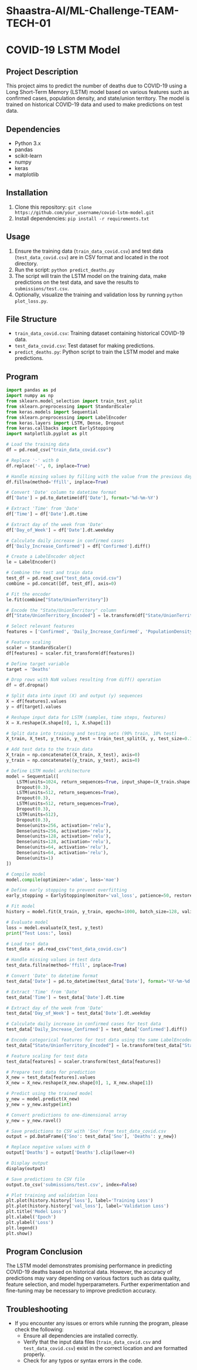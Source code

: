 # Shaastra-AI/ML-Challenge-TEAM-TECH-01
# COVID-19 LSTM Model

## Project Description
This project aims to predict the number of deaths due to COVID-19 using a Long Short-Term Memory (LSTM) model based on various features such as confirmed cases, population density, and state/union territory. The model is trained on historical COVID-19 data and used to make predictions on test data.

## Dependencies
- Python 3.x
- pandas
- scikit-learn
- numpy
- keras
- matplotlib

## Installation
1. Clone this repository: `git clone https://github.com/your_username/covid-lstm-model.git`
2. Install dependencies: `pip install -r requirements.txt`

## Usage
1. Ensure the training data (`train_data_covid.csv`) and test data (`test_data_covid.csv`) are in CSV format and located in the root directory.
2. Run the script: `python predict_deaths.py`
3. The script will train the LSTM model on the training data, make predictions on the test data, and save the results to `submissions/test.csv`.
4. Optionally, visualize the training and validation loss by running `python plot_loss.py`.

## File Structure
- `train_data_covid.csv`: Training dataset containing historical COVID-19 data.
- `test_data_covid.csv`: Test dataset for making predictions.
- `predict_deaths.py`: Python script to train the LSTM model and make predictions.

## Program
```.py
import pandas as pd
import numpy as np
from sklearn.model_selection import train_test_split
from sklearn.preprocessing import StandardScaler
from keras.models import Sequential
from sklearn.preprocessing import LabelEncoder
from keras.layers import LSTM, Dense, Dropout
from keras.callbacks import EarlyStopping
import matplotlib.pyplot as plt

# Load the training data
df = pd.read_csv("train_data_covid.csv")

# Replace '-' with 0
df.replace('-', 0, inplace=True)

# Handle missing values by filling with the value from the previous day
df.fillna(method='ffill', inplace=True)

# Convert 'Date' column to datetime format
df['Date'] = pd.to_datetime(df['Date'], format='%d-%m-%Y')

# Extract 'Time' from 'Date'
df['Time'] = df['Date'].dt.time

# Extract day of the week from 'Date'
df['Day_of_Week'] = df['Date'].dt.weekday

# Calculate daily increase in confirmed cases
df['Daily_Increase_Confirmed'] = df['Confirmed'].diff()

# Create a LabelEncoder object
le = LabelEncoder()

# Combine the test and train data
test_df = pd.read_csv("test_data_covid.csv")
combine = pd.concat([df, test_df], axis=0)

# Fit the encoder
le.fit(combine["State/UnionTerritory"])

# Encode the "State/UnionTerritory" column
df["State/UnionTerritory_Encoded"] = le.transform(df["State/UnionTerritory"])

# Select relevant features
features = ['Confirmed', 'Daily_Increase_Confirmed', 'PopulationDensityPerSqKm', "State/UnionTerritory_Encoded"]

# Feature scaling
scaler = StandardScaler()
df[features] = scaler.fit_transform(df[features])

# Define target variable
target = 'Deaths'

# Drop rows with NaN values resulting from diff() operation
df = df.dropna()

# Split data into input (X) and output (y) sequences
X = df[features].values
y = df[target].values

# Reshape input data for LSTM (samples, time steps, features)
X = X.reshape(X.shape[0], 1, X.shape[1])

# Split data into training and testing sets (90% train, 10% test)
X_train, X_test, y_train, y_test = train_test_split(X, y, test_size=0.1)

# Add test data to the train data
X_train = np.concatenate((X_train, X_test), axis=0)
y_train = np.concatenate((y_train, y_test), axis=0)

# Define LSTM model architecture
model = Sequential([
    LSTM(units=1024, return_sequences=True, input_shape=(X_train.shape[1], X_train.shape[2])),
    Dropout(0.3),
    LSTM(units=512, return_sequences=True),
    Dropout(0.3),
    LSTM(units=512, return_sequences=True),
    Dropout(0.3),
    LSTM(units=512),
    Dropout(0.3),
    Dense(units=256, activation='relu'),
    Dense(units=256, activation='relu'),
    Dense(units=128, activation='relu'),
    Dense(units=128, activation='relu'),
    Dense(units=64, activation='relu'),
    Dense(units=64, activation='relu'),
    Dense(units=1)
])

# Compile model
model.compile(optimizer='adam', loss='mae')

# Define early stopping to prevent overfitting
early_stopping = EarlyStopping(monitor='val_loss', patience=50, restore_best_weights=True, verbose=1)

# Fit model
history = model.fit(X_train, y_train, epochs=1000, batch_size=128, validation_split=0.4, callbacks=[early_stopping], verbose=1)

# Evaluate model
loss = model.evaluate(X_test, y_test)
print("Test Loss:", loss)

# Load test data
test_data = pd.read_csv("test_data_covid.csv")

# Handle missing values in test data
test_data.fillna(method='ffill', inplace=True)

# Convert 'Date' to datetime format
test_data['Date'] = pd.to_datetime(test_data['Date'], format='%Y-%m-%d')

# Extract 'Time' from 'Date'
test_data['Time'] = test_data['Date'].dt.time

# Extract day of the week from 'Date'
test_data['Day_of_Week'] = test_data['Date'].dt.weekday

# Calculate daily increase in confirmed cases for test data
test_data['Daily_Increase_Confirmed'] = test_data['Confirmed'].diff()

# Encode categorical features for test data using the same LabelEncoder object
test_data["State/UnionTerritory_Encoded"] = le.transform(test_data["State/UnionTerritory"])

# Feature scaling for test data
test_data[features] = scaler.transform(test_data[features])

# Prepare test data for prediction
X_new = test_data[features].values
X_new = X_new.reshape(X_new.shape[0], 1, X_new.shape[1])

# Predict using the trained model
y_new = model.predict(X_new)
y_new = y_new.astype(int)

# Convert predictions to one-dimensional array
y_new = y_new.ravel()

# Save predictions to CSV with 'Sno' from test_data_covid.csv
output = pd.DataFrame({'Sno': test_data['Sno'], 'Deaths': y_new})

# Replace negative values with 0
output['Deaths'] = output['Deaths'].clip(lower=0)

# Display output
display(output)

# Save predictions to CSV file
output.to_csv('submissions/test.csv', index=False)

# Plot training and validation loss
plt.plot(history.history['loss'], label='Training Loss')
plt.plot(history.history['val_loss'], label='Validation Loss')
plt.title('Model Loss')
plt.xlabel('Epoch')
plt.ylabel('Loss')
plt.legend()
plt.show()
```

## Program Conclusion
The LSTM model demonstrates promising performance in predicting COVID-19 deaths based on historical data. However, the accuracy of predictions may vary depending on various factors such as data quality, feature selection, and model hyperparameters. Further experimentation and fine-tuning may be necessary to improve prediction accuracy.

## Troubleshooting
- If you encounter any issues or errors while running the program, please check the following:
  - Ensure all dependencies are installed correctly.
  - Verify that the input data files (`train_data_covid.csv` and `test_data_covid.csv`) exist in the correct location and are formatted properly.
  - Check for any typos or syntax errors in the code.

